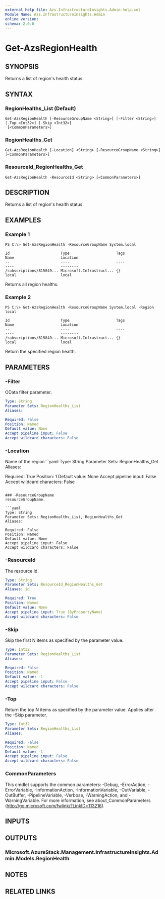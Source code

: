 ```yaml
---
external help file: Azs.InfrastructureInsights.Admin-help.xml
Module Name: Azs.InfrastructureInsights.Admin
online version: 
schema: 2.0.0
---
```


# Get-AzsRegionHealth

## SYNOPSIS
Returns a list of region's health status.

## SYNTAX

### RegionHealths_List (Default)
```
Get-AzsRegionHealth [-ResourceGroupName <String>] [-Filter <String>] [-Top <Int32>] [-Skip <Int32>]
 [<CommonParameters>]
```

### RegionHealths_Get
```
Get-AzsRegionHealth [-Location] <String> [-ResourceGroupName <String>] [<CommonParameters>]
```

### ResourceId_RegionHealths_Get
```
Get-AzsRegionHealth -ResourceId <String> [<CommonParameters>]
```

## DESCRIPTION
Returns a list of region's health status.

## EXAMPLES

### Example 1
```
PS C:\> Get-AzsRegionHealth -ResourceGroupName System.local

Id                       Type                     Tags                     Name                     Location
--                       ----                     ----                     ----                     --------
/subscriptions/815849... Microsoft.Infrastruct... {}                       local                    local
```

Returns all region healths.

### Example 2
```
PS C:\> Get-AzsRegionHealth -ResourceGroupName System.local -Region local

Id                       Type                     Tags                     Name                     Location
--                       ----                     ----                     ----                     --------
/subscriptions/815849... Microsoft.Infrastruct... {}                       local                    local
```

Return the specified region health.

## PARAMETERS

### -Filter
OData filter parameter.

```yaml
Type: String
Parameter Sets: RegionHealths_List
Aliases: 

Required: False
Position: Named
Default value: None
Accept pipeline input: False
Accept wildcard characters: False
```

### -Location
Name of the region```yaml
Type: String
Parameter Sets: RegionHealths_Get
Aliases: 

Required: True
Position: 1
Default value: None
Accept pipeline input: False
Accept wildcard characters: False
```

### -ResourceGroupName
resourceGroupName.

```yaml
Type: String
Parameter Sets: RegionHealths_List, RegionHealths_Get
Aliases: 

Required: False
Position: Named
Default value: None
Accept pipeline input: False
Accept wildcard characters: False
```

### -ResourceId
The resource id.

```yaml
Type: String
Parameter Sets: ResourceId_RegionHealths_Get
Aliases: id

Required: True
Position: Named
Default value: None
Accept pipeline input: True (ByPropertyName)
Accept wildcard characters: False
```

### -Skip
Skip the first N items as specified by the parameter value.

```yaml
Type: Int32
Parameter Sets: RegionHealths_List
Aliases: 

Required: False
Position: Named
Default value: -1
Accept pipeline input: False
Accept wildcard characters: False
```

### -Top
Return the top N items as specified by the parameter value.
Applies after the -Skip parameter.

```yaml
Type: Int32
Parameter Sets: RegionHealths_List
Aliases: 

Required: False
Position: Named
Default value: -1
Accept pipeline input: False
Accept wildcard characters: False
```

### CommonParameters
This cmdlet supports the common parameters: -Debug, -ErrorAction, -ErrorVariable, -InformationAction, -InformationVariable, -OutVariable, -OutBuffer, -PipelineVariable, -Verbose, -WarningAction, and -WarningVariable. For more information, see about_CommonParameters (http://go.microsoft.com/fwlink/?LinkID=113216).

## INPUTS

## OUTPUTS

### Microsoft.AzureStack.Management.InfrastructureInsights.Admin.Models.RegionHealth

## NOTES

## RELATED LINKS

